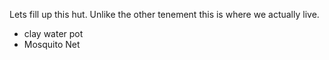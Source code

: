 Lets fill up this hut.
Unlike the other tenement this is where we actually live.


- clay water pot
- Mosquito Net
